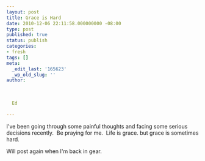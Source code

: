 ```yaml
---
layout: post
title: Grace is Hard
date: 2010-12-06 22:11:58.000000000 -08:00
type: post
published: true
status: publish
categories:
- fresh
tags: []
meta:
  _edit_last: '165623'
  _wp_old_slug: ''
author:
  
  
  
  Ed
  
---
```

<p>I've been going through some painful thoughts and facing some serious decisions recently.  Be praying for me.  Life is grace. but grace is sometimes hard.</p>
<p>Will post again when I'm back in gear.</p>
<p>&nbsp;</p>
